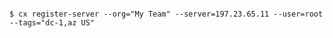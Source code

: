 <!-- usedin: [ _includes/_inlines/Deployment/common/registered-servers/registered-servers_cloud-66-toolbelt.md] -->

```

$ cx register-server --org="My Team" --server=197.23.65.11 --user=root --tags="dc-1,az US"

```
